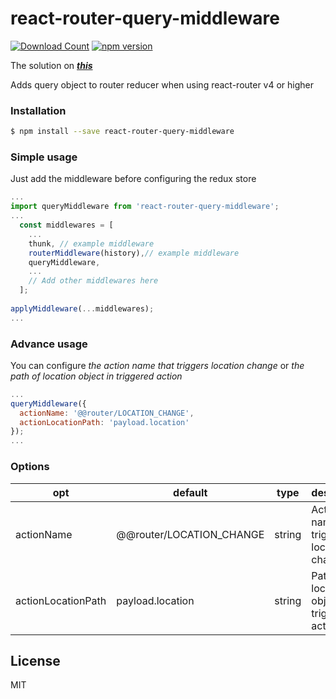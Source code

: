 # react-router-query-middleware

[![Download Count](http://img.shields.io/npm/dm/react-router-query-middleware.svg?style=flat-square)](https://npmjs.org/package/react-router-query-middleware)
[![npm version](https://badge.fury.io/js/react-router-query-middleware.svg)](https://badge.fury.io/js/react-router-query-middleware)

The solution on ***[this](https://github.com/ReactTraining/react-router/issues/4410)***

Adds query object to router reducer when using react-router v4 or higher

### Installation

```sh
$ npm install --save react-router-query-middleware
```
### Simple usage
Just add the middleware before configuring the redux store
```js
...
import queryMiddleware from 'react-router-query-middleware';
...
  const middlewares = [
    ...
    thunk, // example middleware
    routerMiddleware(history),// example middleware
    queryMiddleware,
    ...
    // Add other middlewares here
  ];
  
applyMiddleware(...middlewares);
...
```
### Advance usage
You can configure *the action name that triggers location change* or *the path of location object in triggered action*
```js
...
queryMiddleware({
  actionName: '@@router/LOCATION_CHANGE',
  actionLocationPath: 'payload.location'
});
...
```

### Options
| opt | default | type | description |
| ---- | ---- | ----| ---- |
| actionName | @@router/LOCATION_CHANGE | string | Action name that triggers location change |
| actionLocationPath | payload.location | string | Path of location object in triggered action |

License
----

MIT

